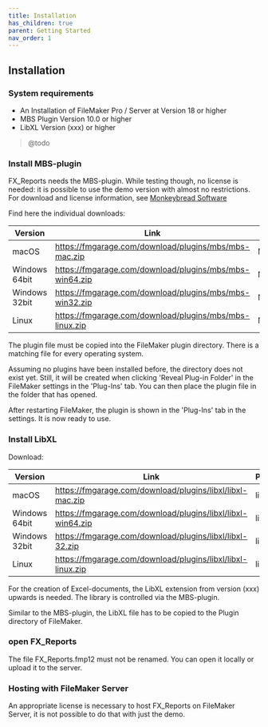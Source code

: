 ```yaml
---
title: Installation
has_children: true
parent: Getting Started
nav_order: 1
---
```


## Installation

### System requirements

- An Installation of FileMaker Pro / Server at Version 18 or higher
- MBS Plugin Version 10.0 or higher
- LibXL Version (xxx) or higher
> @todo

### Install MBS-plugin

FX_Reports needs the MBS-plugin. While testing though, no license is needed: it is possible to use the demo version with almost no restrictions. For download and license information, see [Monkeybread Software](https://www.monkeybreadsoftware.com/filemaker/buy/)

Find here the individual downloads:

|Version|Link|Pluginfile|
|-|-|-|
| macOS | https://fmgarage.com/download/plugins/mbs/mbs-mac.zip | MBS.fmplugin |
| Windows 64bit | https://fmgarage.com/download/plugins/mbs/mbs-win64.zip | MBS.fmx64 |
| Windows 32bit | https://fmgarage.com/download/plugins/mbs/mbs-win32.zip | MBS.fmx |
| Linux | https://fmgarage.com/download/plugins/mbs/mbs-linux.zip | MBS.xxx.fmx |

The plugin file must be copied into the FileMaker plugin directory. There is a matching file for every operating system.

Assuming no plugins have been installed before, the directory does not exist yet. Still, it will be created when clicking 'Reveal Plug-in Folder' in the FileMaker settings in the 'Plug-Ins' tab. You can then place the plugin file in the folder that has opened.

After restarting FileMaker, the plugin is shown in the 'Plug-Ins' tab in the settings. It is now ready to use.

### Install LibXL

Download:

|Version|Link|Pluginfile|
|-|-|-|
| macOS | https://fmgarage.com/download/plugins/libxl/libxl-mac.zip | libxl.dylib |
| Windows 64bit | https://fmgarage.com/download/plugins/libxl/libxl-win64.zip | libxl.dll |
| Windows 32bit | https://fmgarage.com/download/plugins/libxl/libxl-32.zip | libxl32.dll |
| Linux | https://fmgarage.com/download/plugins/libxl/libxl-linux.zip | libxl<area>.so |

For the creation of Excel-documents, the LibXL extension from version (xxx) upwards is needed. The library is controlled via the MBS-plugin.

Similar to the MBS-plugin, the LibXL file has to be copied to the Plugin directory of FileMaker.

### open FX_Reports

The file FX_Reports.fmp12 must not be renamed. You can open it locally or upload it to the server.

### Hosting with FileMaker Server

An appropriate license is necessary to host FX_Reports on FileMaker Server, it is not possible to do that with just the demo.


